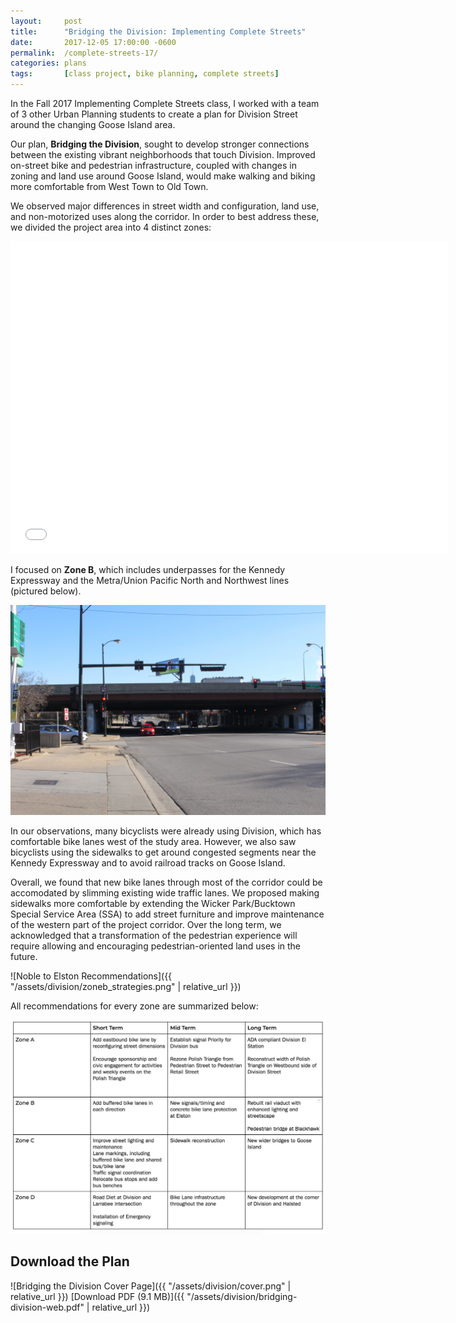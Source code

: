 ```yaml
---
layout:     post
title:      "Bridging the Division: Implementing Complete Streets"
date:       2017-12-05 17:00:00 -0600
permalink:  /complete-streets-17/
categories: plans
tags:       [class project, bike planning, complete streets]
---
```


In the Fall 2017 Implementing Complete Streets class, I worked with a team of 3 other Urban Planning students to create a plan for Division Street around the changing Goose Island area.



Our plan, **Bridging the Division**, sought to develop stronger connections between the existing vibrant neighborhoods that touch Division. Improved on-street bike and pedestrian infrastructure, coupled with changes in zoning and land use around Goose Island, would make walking and biking more comfortable from West Town to Old Town.

We observed major differences in street width and configuration, land use, and non-motorized uses along the corridor. In order to best address these, we divided the project area into 4 distinct zones:

<iframe src="{{ "/html/division/map_zones.html" | relative_url }}" height="500" width="700" frameBorder="0"></iframe>

I focused on **Zone B**, which includes underpasses for the Kennedy Expressway and the Metra/Union Pacific North and Northwest lines (pictured below).

![Zone B includes underpasses for the Kennedy Expressway and the Metra/Union Pacific North and Northwest lines](/assets/division/zoneb_typical.jpg)

In our observations, many bicyclists were already using Division, which has comfortable bike lanes west of the study area. However, we also saw bicyclists using the sidewalks to get around congested segments near the Kennedy Expressway and to avoid railroad tracks on Goose Island.

Overall, we found that new bike lanes through most of the corridor could be accomodated by slimming existing wide traffic lanes. We proposed making sidewalks more comfortable by extending the Wicker Park/Bucktown Special Service Area (SSA) to add street furniture and improve maintenance of the western part of the project corridor. Over the long term, we acknowledged that a transformation of the pedestrian experience will require allowing and encouraging pedestrian-oriented land uses in the future.

![Noble to Elston Recommendations]({{ "/assets/division/zoneb_strategies.png" | relative_url }})

All recommendations for every zone are summarized below:

![Implementation timeline](/assets/division/timeline.png)

## Download the Plan
![Bridging the Division Cover Page]({{ "/assets/division/cover.png" | relative_url }})
[Download PDF (9.1 MB)]({{ "/assets/division/bridging-division-web.pdf" | relative_url }})
